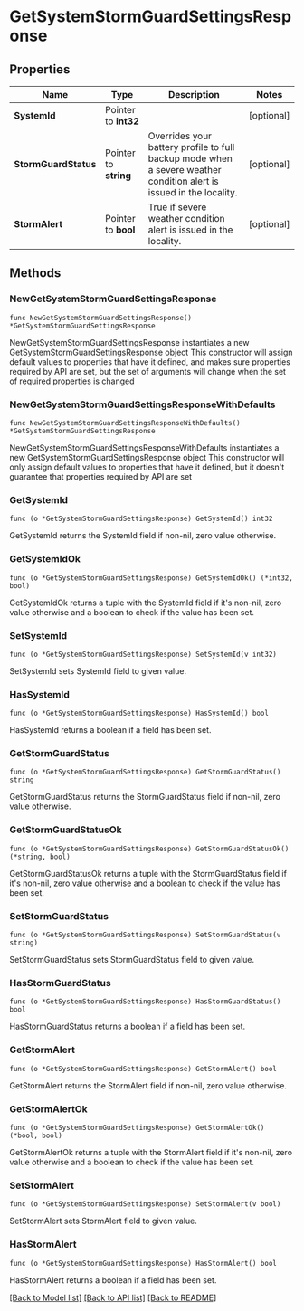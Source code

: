# GetSystemStormGuardSettingsResponse

## Properties

Name | Type | Description | Notes
------------ | ------------- | ------------- | -------------
**SystemId** | Pointer to **int32** |  | [optional] 
**StormGuardStatus** | Pointer to **string** | Overrides your battery profile to full backup mode when a severe weather condition alert is issued in the locality. | [optional] 
**StormAlert** | Pointer to **bool** | True if severe weather condition alert is issued in the locality. | [optional] 

## Methods

### NewGetSystemStormGuardSettingsResponse

`func NewGetSystemStormGuardSettingsResponse() *GetSystemStormGuardSettingsResponse`

NewGetSystemStormGuardSettingsResponse instantiates a new GetSystemStormGuardSettingsResponse object
This constructor will assign default values to properties that have it defined,
and makes sure properties required by API are set, but the set of arguments
will change when the set of required properties is changed

### NewGetSystemStormGuardSettingsResponseWithDefaults

`func NewGetSystemStormGuardSettingsResponseWithDefaults() *GetSystemStormGuardSettingsResponse`

NewGetSystemStormGuardSettingsResponseWithDefaults instantiates a new GetSystemStormGuardSettingsResponse object
This constructor will only assign default values to properties that have it defined,
but it doesn't guarantee that properties required by API are set

### GetSystemId

`func (o *GetSystemStormGuardSettingsResponse) GetSystemId() int32`

GetSystemId returns the SystemId field if non-nil, zero value otherwise.

### GetSystemIdOk

`func (o *GetSystemStormGuardSettingsResponse) GetSystemIdOk() (*int32, bool)`

GetSystemIdOk returns a tuple with the SystemId field if it's non-nil, zero value otherwise
and a boolean to check if the value has been set.

### SetSystemId

`func (o *GetSystemStormGuardSettingsResponse) SetSystemId(v int32)`

SetSystemId sets SystemId field to given value.

### HasSystemId

`func (o *GetSystemStormGuardSettingsResponse) HasSystemId() bool`

HasSystemId returns a boolean if a field has been set.

### GetStormGuardStatus

`func (o *GetSystemStormGuardSettingsResponse) GetStormGuardStatus() string`

GetStormGuardStatus returns the StormGuardStatus field if non-nil, zero value otherwise.

### GetStormGuardStatusOk

`func (o *GetSystemStormGuardSettingsResponse) GetStormGuardStatusOk() (*string, bool)`

GetStormGuardStatusOk returns a tuple with the StormGuardStatus field if it's non-nil, zero value otherwise
and a boolean to check if the value has been set.

### SetStormGuardStatus

`func (o *GetSystemStormGuardSettingsResponse) SetStormGuardStatus(v string)`

SetStormGuardStatus sets StormGuardStatus field to given value.

### HasStormGuardStatus

`func (o *GetSystemStormGuardSettingsResponse) HasStormGuardStatus() bool`

HasStormGuardStatus returns a boolean if a field has been set.

### GetStormAlert

`func (o *GetSystemStormGuardSettingsResponse) GetStormAlert() bool`

GetStormAlert returns the StormAlert field if non-nil, zero value otherwise.

### GetStormAlertOk

`func (o *GetSystemStormGuardSettingsResponse) GetStormAlertOk() (*bool, bool)`

GetStormAlertOk returns a tuple with the StormAlert field if it's non-nil, zero value otherwise
and a boolean to check if the value has been set.

### SetStormAlert

`func (o *GetSystemStormGuardSettingsResponse) SetStormAlert(v bool)`

SetStormAlert sets StormAlert field to given value.

### HasStormAlert

`func (o *GetSystemStormGuardSettingsResponse) HasStormAlert() bool`

HasStormAlert returns a boolean if a field has been set.


[[Back to Model list]](../README.md#documentation-for-models) [[Back to API list]](../README.md#documentation-for-api-endpoints) [[Back to README]](../README.md)


